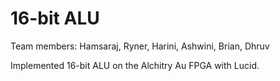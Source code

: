 # 16-bit ALU

Team members:
Hamsaraj, Ryner, Harini, Ashwini, Brian, Dhruv

Implemented 16-bit ALU on the Alchitry Au FPGA with Lucid.
